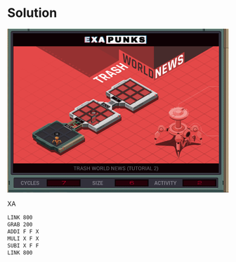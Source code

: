 # Solution
![](solution.gif)

XA
```
LINK 800
GRAB 200
ADDI F F X
MULI X F X
SUBI X F F
LINK 800
```